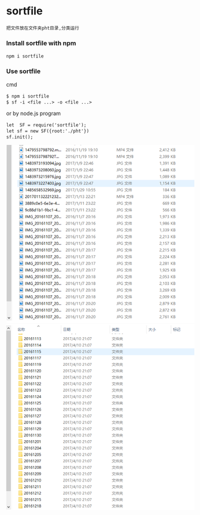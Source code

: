 # sortfile

`把文件放在文件夹pht目录,分类运行`

### Install sortfile with npm

```
npm i sortfile
```


### Use sortfile

cmd
```
$ npm i sortfile
$ sf -i <file ...> -o <file ...>

```
or by node.js program
```
let  SF = require('sortfile');
let sf = new SF({root:'./pht'})
sf.init();
```


![Alt text](./dist/1.png)
![Alt text](./dist/2.png)